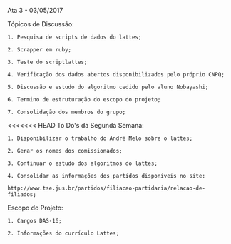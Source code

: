 Ata 3 - 03/05/2017

Tópicos de Discussão:

    1. Pesquisa de scripts de dados do lattes;

    2. Scrapper em ruby;

    3. Teste do scriptlattes;

    4. Verificação dos dados abertos disponibilizados pelo próprio CNPQ;

    5. Discussão e estudo do algoritmo cedido pelo aluno Nobayashi;

    6. Termino de estruturação do escopo do projeto;

    7. Consolidação dos membros do grupo;

<<<<<<< HEAD
To Do's da Segunda Semana:

    1. Disponibilizar o trabalho do André Melo sobre o lattes;

    2. Gerar os nomes dos comissionados;

    3. Continuar o estudo dos algoritmos do lattes;

    4. Consolidar as informações dos partidos disponiveis no site:

    http://www.tse.jus.br/partidos/filiacao-partidaria/relacao-de-filiados;

Escopo do Projeto:

    1. Cargos DAS-16;

    2. Informações do currículo Lattes;
